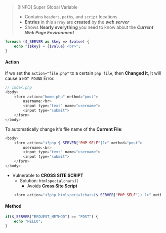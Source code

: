 
>[!INFO]
>Super Global Variable 
>- Contains `headers`, `paths`, and `script` locations.
>- __Entries__ in this `array` are __created__ by the ___web server___
>- Shows __Nearly everything__ you need to know about the ___Current Web Page Environment___

```php
foreach ($_SERVER as $key => $value) {
	echo "{$key} = {$value} <br>";
}
```



#### Action

If we set the `action="file.php"` to a certain `php file`,
then __Changed it__, It will cause a `NOT FOUND` Error.
```php
// index.php
<body>
	<form action="home.php" method="post">
		username:<br>
		<input type="text" name="username">
		<input type="submit">
	</form>
</body>
```

To automatically change it's file name of the __Current File__:
```php
<body>
	<form action="<?php $_SERVER["PHP_SELF"]?>" method="post">
		username:<br>
		<input type="text" name="username">
		<input type="submit">
	</form>
</body>
```
- Vulnerable to __CROSS SITE SCRIPT__
	- Solution: `htmlspecialchars()`
		- Avoids __Cross Site Script__
```php
	<form action="<?php htmlspecialchars($_SERVER["PHP_SELF"]) ?>" method="post">
```


#### Method
```php
if($_SERVER["REQUEST_METHOD"] == "POST") {
	echo "HELLO";
}
```
